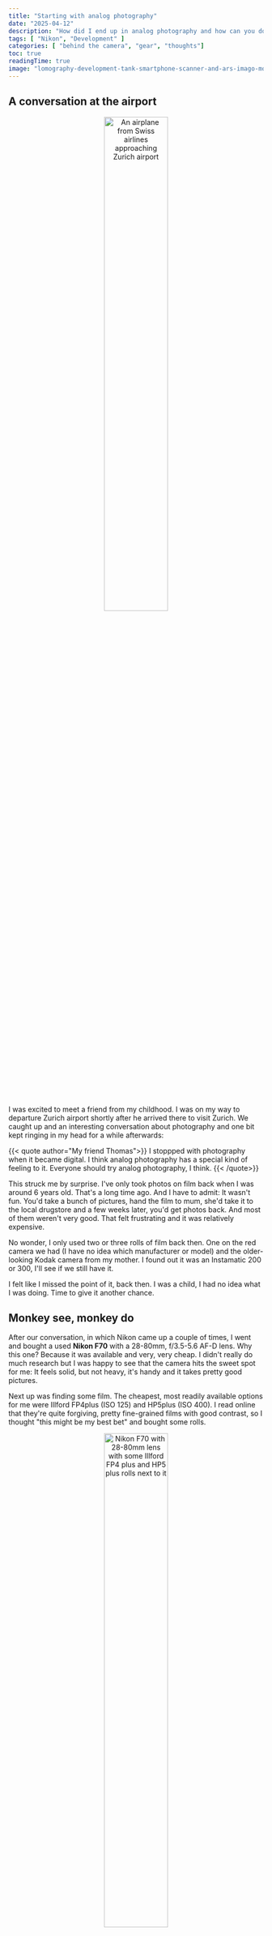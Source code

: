 ```yaml
---
title: "Starting with analog photography"
date: "2025-04-12"
description: "How did I end up in analog photography and how can you do the same?"
tags: [ "Nikon", "Development" ]
categories: [ "behind the camera", "gear", "thoughts"]
toc: true
readingTime: true
image: "lomography-development-tank-smartphone-scanner-and-ars-imago-monobath.jpg"
---
```


## A conversation at the airport

<div style="text-align: center">
  <img alt="An airplane from Swiss airlines approaching Zurich airport" src="swiss-airplane-approaching-zrh-airport.JPG" width="50%">
</div>
I was excited to meet a friend from my childhood. I was on my way to departure Zurich airport shortly after he arrived there to visit Zurich.
We caught up and an interesting conversation about photography and one bit kept ringing in my head for a while afterwards:

{{< quote author="My friend Thomas">}}
I stoppped with photography when it became digital. 
I think analog photography has a special kind of feeling to it. Everyone should try analog photography, I think.
{{< /quote>}}

This struck me by surprise. I've only took photos on film back when I was around 6 years old. That's a long time ago.
And I have to admit: It wasn't fun. You'd take a bunch of pictures, hand the film to mum, she'd take it to the local drugstore and a few weeks later, you'd get photos back. And most of them weren't very good. That felt frustrating and it was relatively expensive.

No wonder, I only used two or three rolls of film back then. One on the red camera we had (I have no idea which manufacturer or model) and the older-looking Kodak camera from my mother. I found out it was an Instamatic 200 or 300, I'll see if we still have it.

I felt like I missed the point of it, back then. I was a child, I had no idea what I was doing. Time to give it another chance.

## Monkey see, monkey do

After our conversation, in which Nikon came up a couple of times, I went and bought a used **Nikon F70** with a 28-80mm, f/3.5-5.6 AF-D lens.
Why this one? Because it was available and very, very cheap. I didn't really do much research but I was happy to see that the camera hits the sweet spot for me:
It feels solid, but not heavy, it's handy and it takes pretty good pictures.

Next up was finding some film. The cheapest, most readily available options for me were Illford FP4plus (ISO 125) and HP5plus (ISO 400).
I read online that they're quite forgiving, pretty fine-grained films with good contrast, so I thought "this might be my best bet" and bought some rolls.

<div style="text-align: center">
  <img alt="Nikon F70 with 28-80mm lens with some Illford FP4 plus and HP5 plus rolls next to it" width="50%" src="nikon-f70-and-illford-films.jpg">
</div>

I also worried about the delay of having to send the film to a lab, wait for it and then find out I screwed up my first analog film adventure. Plus, it turns out, getting films developed is quite costly. Looking around, I found that developing black&amp;white film and having the negatives scanned cost around 20 CHF per roll and takes a couple of days up to a week-ish.

Then I found this video:

<div style="display:inline-block; width:50%; margin-left: 25%">
  {{< youtube cOAXrcMN_Kc >}}
</div>

This immediately got me excited. I bought this development tank and a smartphone negative scanner as well. Here is my kit:
<div style="display:inline-block; width:50%; margin-left: 25%">
  
  ![The lomography daylight development tank together with the smartphone negative scanner and the Ars Imago monobath](lomography-development-tank-smartphone-scanner-and-ars-imago-monobath.jpg)
</div>

I also bought a monobath developer (which means: Developer and Fixer are integrated into a single solution), because it's the simplest chemical to develop film with. It does take away flexibility and a few creative options, but I think it's fine for a start. My first goal is getting it done, then iterate to get better at it.

## Shooting my first roll of film

Alright, I'm hyped! I can't wait to shoot a couple of photos and then try my hand at development, so time to take the camera out for a walk!
I went to town, literally. Walking through Zurich on a sunny day presented plenty of opportunities for photography, so the first roll of film filled up rather quickly.

![Enjoying the sunshine at Schanzengraben in Zurich](schanzengraben-zurich.jpg) ![Panorama of the old town of Zurich on both banks of the Limmat river as seen from Central](zurich-oldtown-from-central.jpg) ![The Observatory in Zurich](zurich-observatory.jpg) ![A glimpse across the river onto the city of Zurich](cityscape-zurich.jpg)

![Fraumünster church tower in Zurich](fraumuenster-zurich.jpg) ![Grossmünster with its iconic towers in Zurich](grossmuenster-zurich.jpg) ![An old roadster car in Zurich, surrounded by fascinated people](oldtimer-roadster.jpg) ![A black old timer parked in Zurich](oldtimer-zurich.jpg)

I noticed, that the way I take photos changed. As it's a black and white film, I have to focus on subject, composition and contrast. I want my photos to tell a story and this time, colour isn't a way to express something. While seemingly limiting, it is inspiring and sparks creativity. It changed the way I look at things around me. 

Analog photography is also _slower_ and more deliberate. I like that. I take my time to set up the shot, I think a lot more about the photo than I do with digital. Digital photography is a loop of setting up the shot, shooting, checking the result and possibly retaking the photo. This loop is broken in analog photography and that is _liberating_.

![A modern highrise building](highrise-1.jpg) ![Schanzengraben from Löwenplatz](schanzengraben-migros-city.jpg) ![In front of one of the Google offices in Zurich](google-office-zurich.jpg)

 ![An astronaut spacesuit hanging from the ceiling](astronaut.jpg)  ![Another modern highrise building](highrise-2.jpg)

As you can see, some of the photos have weird lines across, but not all of them. I thought, I might have screwed up my first run of development, but speaking to a few friends, they all mentioned that development screw-ups are more blurry, shaded, not this sharp. They pointed out that it's likely an optical problem with the camera. It might have been me mishandling the camera or something on the lens, but I found a cheap replacement lens and noticed a scratch on the original lens. After switching the lens, the lines disappeared. Still not sure, what exactly the problem was.

## The first time developing my own film

Back home I was super excited to put the film into the Lomography daylight development tank and getting it developed with the monobath I bought from Ars Imago.
Retrieving the film with the film retriever tool that was in the set with the tank was easy enough, spooling it onto the reel worked flawlessly and it was time to do the development. Pouring in the mix of monobath and water, putting the lid on the tank, agitating for 30 seconds, then inverting it twice every minute for 8 minutes was easy and didn't take too long. As I poured out the monobath and filled the tank with fresh water to clean the film, I was excited and a bit scared to have possibly ruined the roll of film. But as I unraveled the film from the spool I already saw some of the negatives and got _very_ excited to see them once they're dry. Hanging them to dry felt like putting up your stocking for christmas.

<div style="display:inline-block; width:50%; margin-left: 25%">
  
  ![The first roll of film after development, hanging to dry](developing-the-first-roll-of-film.jpg)
</div>

This was *pure magic*. I pressed the shutter a few hours ago. Now I did a bit of fiddling and poured some chemicals in a box and, voila, **I have created a physical representation of a moment**. Somehow it feels amazing to capture something, to freeze a story in a single picture - *and then make it something you can touch and feel*. This is a big part of the magic of analog photography to me.

## Scanning - surprisingly annoying

Once the film had dried, I took to my smartphone scanner. This turned out to be a bit annoying.
Getting my phone aligned was finicky and I could never get the negative fully aligned, no matter what I tried.

<div style="display:inline-block; width:50%; margin-left: 25%">
  
  ![A negative as captured by my smartphone](scanned-negative.jpg)
</div>

The circle would not properly align, but the negative was pretty much entirely visible on the picture, so I didn't bother much.
I scanned the roll, then inverted the histogram and voila, the photos came out.

<div style="display:inline-block; width:50%; margin-left: 25%">
  
  ![Processing a scanned negative in GIMP](gimp-processing-negatives.jpg)
</div>

It was a bit tedious. Align each negative, take picture on smartphone, repeat. Then use an app or program to rotate, crop, invert.
There are apps that help with that, I think, but it was still finicky and a bit annoying. But hey, I got my physical photos in a format that I could show to others and share digitally, *nice*. 

## What I would have done differently

Overall, I'm *very happy*. The first roll of film got me decent photos (I somehow expected a catastrophe, so, yay!), 
development was pretty easy and smooth, not nearly as tricky or tedious as I feared and I had a rush from seeing my photos appear on the film.

Scanning pissed me off though. I would not get a smartphone scanner again. I would go for something that either uses a proper DSLR, a flatbed scanner or a specialised scanning device, I think.

## What's next?

Well, I'll do *more of this*! I want to try different film stock (I already bought some Cinestill XX), I want to get better at handling my Nikon camera, I wanna try other cameras, do better in development of my film and eventually give colour a go.
